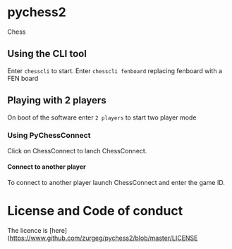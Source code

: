 # pychess2
Chess

## Using the CLI tool
Enter ```chesscli``` to start.
Enter ```chesscli fenboard``` replacing fenboard with a FEN board
## Playing with 2 players
On boot of the software enter ```2 players``` to start two player mode
### Using PyChessConnect
Click on ChessConnect to lanch ChessConnect.
#### Connect to another player
To connect to another player launch ChessConnect and enter the game ID.
# License and Code of conduct
The licence is [here](https://www.github.com/zurgeg/pychess2/blob/master/LICENSE
